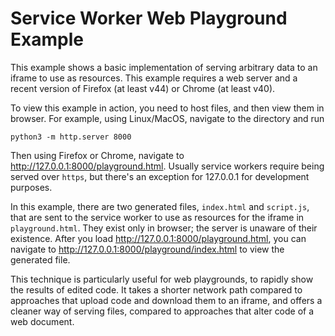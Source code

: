 # Service Worker Web Playground Example

This example shows a basic implementation of serving arbitrary data to an iframe to use as resources. This example requires a web server and a recent version of Firefox (at least v44) or Chrome (at least v40).

To view this example in action, you need to host files, and then view them in browser. For example, using Linux/MacOS, navigate to the directory and run
```
python3 -m http.server 8000
```

Then using Firefox or Chrome, navigate to http://127.0.0.1:8000/playground.html. Usually service workers require being served over `https`, but there's an exception for 127.0.0.1 for development purposes.

In this example, there are two generated files, `index.html` and `script.js`, that are sent to the service worker to use as resources for the iframe in `playground.html`. They exist only in browser; the server is unaware of their existence. After you load http://127.0.0.1:8000/playground.html, you can navigate to http://127.0.0.1:8000/playground/index.html to view the generated file.

This technique is particularly useful for web playgrounds, to rapidly show the results of edited code. It takes a shorter network path compared to approaches that upload code and download them to an iframe, and offers a cleaner way of serving files, compared to approaches that alter code of a web document.

